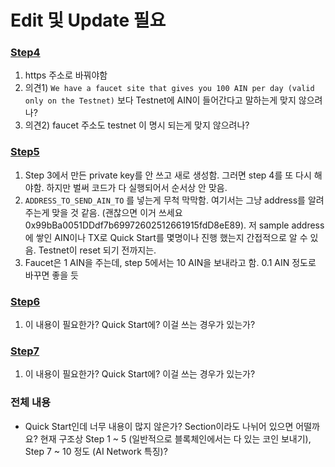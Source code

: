 # Edit 및 Update 필요

### [Step4](https://docs.ainetwork.ai/ain-blockchain/developer-guide/getting-started#step-4.-get-ain-for-free)

1. https 주소로 바꿔야함
2. 의견1) `We have a faucet site that gives you 100 AIN per day (valid only on the Testnet)` 보다 Testnet에 AIN이 들어간다고 말하는게 맞지 않으려나?
3. 의견2) faucet 주소도 testnet 이 명시 되는게 맞지 않으려나?

### [Step5](https://docs.ainetwork.ai/ain-blockchain/developer-guide/getting-started#step-5.-transfer-ain)

1. Step 3에서 만든 private key를 안 쓰고 새로 생성함. 그러면 step 4를 또 다시 해야함. 하지만 벌써 코드가 다 실행되어서 순서상 안 맞음.
2. `ADDRESS_TO_SEND_AIN_TO` 를 넣는게 무척 막막함. 여기서는 그냥 address를 알려주는게 맞을 것 같음. (괜찮으면 이거 쓰세요 0x99bBa0051DDdf7b69972602512661915fdD8eE89). 저 sample address에 쌓인 AIN이나 TX로 Quick Start를 몇명이나 진행 했는지 간접적으로 알 수 있음. Testnet이 reset 되기 전까지는.
3. Faucet은 1 AIN을 주는데, step 5에서는 10 AIN을 보내라고 함. 0.1 AIN 정도로 바꾸면 좋을 듯

### [Step6](https://docs.ainetwork.ai/ain-blockchain/developer-guide/getting-started#step-6.-optional-setting-the-nonce-of-your-transaction)

1. 이 내용이 필요한가? Quick Start에? 이걸 쓰는 경우가 있는가?

### [Step7](https://docs.ainetwork.ai/ain-blockchain/developer-guide/getting-started#step-7.-create-your-own-app)

1. 이 내용이 필요한가? Quick Start에? 이걸 쓰는 경우가 있는가?

### 전체 내용

- Quick Start인데 너무 내용이 많지 않은가? Section이라도 나뉘어 있으면 어떨까요? 현재 구조상 Step 1 ~ 5 (일반적으로 블록체인에서는 다 있는 코인 보내기), Step 7 ~ 10 정도 (AI Network 특징)?
